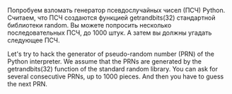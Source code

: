 Попробуем взломать генератор псевдослучайных чисел (ПСЧ) Python.
Считаем, что ПСЧ создаются функцией getrandbits(32) стандартной библиотеки random.
Вы можете попросить несколько последовательных ПСЧ, до 1000 штук.
А затем вы должны угадать следующее ПСЧ.

Let's try to hack the generator of pseudo-random number (PRN) of the Python interpreter.
We assume that the PRNs are generated by the getrandbits(32) function of the standard random library.
You can ask for several consecutive PRNs, up to 1000 pieces.
And then you have to guess the next PRN.
